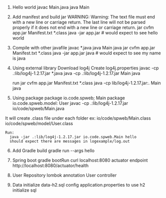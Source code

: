 1. Hello world
    javac Main.java
    java Main
2. Add manifest and build jar
    WARNING:
        Warning: The text file must end with a new line or carriage return. The last line will not be parsed properly if it does not end with a new line or carriage return.
    jar cvfm app.jar Manifest.txt *.class
    java -jar app.jar   # would expect to see hello world

3. Compile with other javafile
    javac *.java
    java Main java
    jar cvfm app.jar Manifest.txt *.class
    java -jar app.jar java # would expect to see my name is java

4. Using external library
  Download log4j
  Create log4j.properties
  javac -cp .:lib/log4j-1.2.17.jar *.java
  java -cp .:lib/log4j-1.2.17.jar Main java

    run
      jar cvfm app.jar Manifest.txt *.class
      java -cp lib/log4j-1.2.17.jar:. Main java

5. Using package
  package io.code.spweb; Main
  package io.code.spweb.model: User
  javac -cp .:lib/log4j-1.2.17.jar io/code/spweb/Main.java

  It will create .class file under each folder
  ex: io/code/spweb/Main.class
      io/code/spweb/model/User.class

    Run:
      java -jar .:lib/log4j-1.2.17.jar io.code.spweb.Main hello
      should expect there are messages in logexample/log.out

6. Add Gradle build
  gradle run --args hello
  
7. Spring boot
  gradle bootRun
  curl localhost:8080
  actuator endpoint
  http://localhost:8080/actuator/health
  
8. User Repository
   lombok annotation
   User controller
9. Data initialize
    data-h2.sql
    config application.properties to use h2
    initialize sql